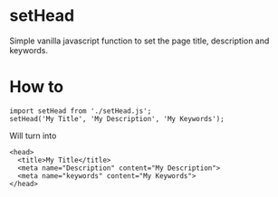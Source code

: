 # setHead
Simple vanilla javascript function to set the page title, description and keywords.

# How to
```
import setHead from './setHead.js';
setHead('My Title', 'My Description', 'My Keywords');
```
Will turn into

```
<head>
  <title>My Title</title>
  <meta name="Description" content="My Description">
  <meta name="keywords" content="My Keywords">
</head>
```
